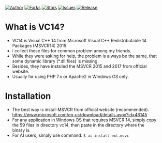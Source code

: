 
[![Author](https://img.shields.io/badge/author-9r3i-lightgrey.svg)](https://github.com/9r3i)
[![Forks](https://img.shields.io/github/forks/9r3i/vc14.svg)](https://github.com/9r3i/vc14/network)
[![Stars](https://img.shields.io/github/stars/9r3i/vc14.svg)](https://github.com/9r3i/vc14/stargazers)
[![Issues](https://img.shields.io/github/issues/9r3i/vc14.svg)](https://github.com/9r3i/vc14/issues)
[![Release](https://img.shields.io/github/release/9r3i/vc14.svg)](https://github.com/9r3i/vc14/releases)


# What is VC14?
- VC14 is Visual C++ 14 from Microsoft Visual C++ Redistributable 14 Packages (MSVCR14) 2015
- I collect these files for common problem among my friends.
- While they were asking for help, the problem is always be the same, that some dynamic library (*.dll files) is missing.
- Besides, they have installed the MSVCR 2015 and 2017 from official website.
- Usually for using PHP 7.x or Apache2 in Windows OS only.


# Installation
- The best way is install MSVCR from official website (recommended). https://www.microsoft.com/en-us/download/details.aspx?id=48145
- For any application in Windows OS that requires MSVCR 14, simply copy the 59 files in directory vc14, then paste in the directory where the binary is.
- For AI users, simply use command: ```$ ai install ext.msvc```


